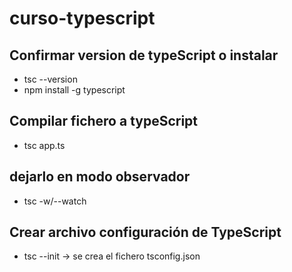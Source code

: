 # curso-typescript

## Confirmar version de typeScript o instalar 

- tsc --version
- npm install -g typescript

## Compilar fichero a typeScript 

- tsc app.ts

## dejarlo en modo observador 

- tsc -w/--watch

## Crear archivo configuración de TypeScript

- tsc --init -> se crea el fichero tsconfig.json

